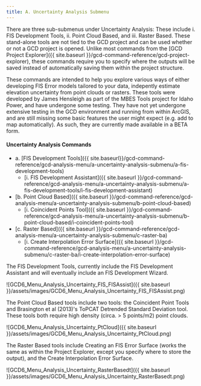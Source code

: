 ```yaml
---
title: A. Uncertainty Analysis Submenu
---
```


There are three sub-submenus under Uncertainty Analysis: These include i. FIS Development Tools, ii. Point Cloud Based, and iii. Raster Based. These stand-alone tools are not tied to the GCD project and can be used whether or not a GCD project is opened. Unlike most commands from the [GCD Project Explorer]({{ site.baseurl }}/gcd-command-reference/gcd-project-explorer), these commands require you to specify where the outputs will be saved instead of automatically saving them within the project structure.

These commands are intended to help you explore various ways of either developing FIS Error models tailored to your data, indepently estimate elevation uncertainty from point clouds or rasters. These tools were developed by James Hensleigh as part of the MBES Tools project for Idaho Power, and have undergone some testing. They have not yet undergone extensive testing in the GCD environment and running from within ArcGIS, and are still missing some basic features the user might expect (e.g. add to map automatically). As such, they are currently made available in a BETA form.

#### Uncertainty Analysis Commands

- a. [FIS Development Tools]({{ site.baseurl}}/gcd-command-reference/gcd-analysis-menu/a-uncertainty-analysis-submenu/a-fis-development-tools)
  - [i. FIS Development Assistant]({{ site.baseurl }}/gcd-command-reference/gcd-analysis-menu/a-uncertainty-analysis-submenu/a-fis-development-tools/i-fis-development-assistant)
- [b. Point Cloud Based]({{ site.baseurl }}/gcd-command-reference/gcd-analysis-menu/a-uncertainty-analysis-submenu/b-point-cloud-based)
  - [i. Coincident Points Tool]({{ site.baseurl }}/gcd-command-reference/gcd-analysis-menu/a-uncertainty-analysis-submenu/b-point-cloud-based/i-coincident-points-tool)
- [c. Raster Based]({{ site.baseurl }}/gcd-command-reference/gcd-analysis-menu/a-uncertainty-analysis-submenu/c-raster-ba)
  - [i. Create Interpolation Error Surface]({{ site.baseurl }}/gcd-command-reference/gcd-analysis-menu/a-uncertainty-analysis-submenu/c-raster-ba/i-create-interpolation-error-surface)

The FIS Development Tools, currently include the FIS Development Assistant and will eventually include an FIS Development Wizard.

![GCD6_Menu_Analysis_Uncertainty_FIS_FISAssist]({{ site.baseurl }}/assets/images/GCD6_Menu_Analysis_Uncertainty_FIS_FISAssist.png)

The Point Cloud Based tools include two tools: the Coincident Point Tools and Brasington et al (2013)'s ToPCAT Detrended Standard Deviation tool. These tools both require high density (circa. > 5 points/m2) point clouds. 

![GCD6_Menu_Analysis_Uncertainty_PtCloud]({{ site.baseurl }}/assets/images/GCD6_Menu_Analysis_Uncertainty_PtCloud.png)

The Raster Based tools include Creating an FIS Error Surface (works the same as within the Project Explorer, except you specify where to store the output), and the Create Interpolation Error Surface.

![GCD6_Menu_Analysis_Uncertainty_RasterBasedt]({{ site.baseurl }}/assets/images/GCD6_Menu_Analysis_Uncertainty_RasterBasedt.png)